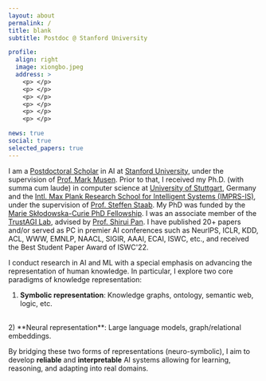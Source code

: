 ```yaml
---
layout: about
permalink: /
title: blank
subtitle: Postdoc @ Stanford University

profile:
  align: right
  image: xiongbo.jpeg
  address: >
    <p> </p>
    <p> </p>
    <p> </p>
    <p> </p>
    <p> </p>
    <p> </p>

news: true
social: true
selected_papers: true
---
```


I am a [Postdoctoral Scholar](https://profiles.stanford.edu/352663) in AI at [Stanford University](), under the supervision of [Prof. Mark Musen](https://scholar.google.com/citations?user=FmMT4CcAAAAJ&hl=en). Prior to that, I received my Ph.D. (with summa cum laude) in computer science at [University of Stuttgart](), Germany and the [Intl. Max Plank Research School for Intelligent Systems (IMPRS-IS)](https://imprs.is.mpg.de/), under the supervision of [Prof. Steffen Staab](https://www.southampton.ac.uk/people/5xf8n2/professor-steffen-staab). 
My PhD was funded by the [Marie Skłodowska-Curie PhD Fellowship](). I was an associate member of the [TrustAGI Lab](https://trust-agi.github.io/), advised by [Prof. Shirui Pan](). I have published 20+ papers and/or served as PC in premier AI conferences such as NeurIPS, ICLR, KDD, ACL, WWW, EMNLP, NAACL, SIGIR, AAAI, ECAI, ISWC, etc., and received the Best Student Paper Award of ISWC'22. 

I conduct research in AI and ML with a special emphasis on advancing the representation of human knowledge. In particular, I explore two core paradigms of knowledge representation:
<br>
1) **Symbolic representation**: Knowledge graphs, ontology, semantic web, logic, etc. 
<br>
2) **Neural representation**: Large language models, graph/relational embeddings. 

By bridging these two forms of representations (neuro-symbolic), I aim to develop **reliable** and **interpretable** AI systems allowing for learning, reasoning, and adapting into real domains.












